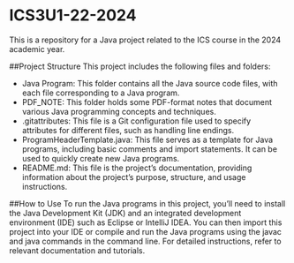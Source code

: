 # ICS3U1-22-2024

This is a repository for a Java project related to the ICS course in the 2024 academic year.

##Project Structure
This project includes the following files and folders:

- Java Program: This folder contains all the Java source code files, with each file corresponding to a Java program.
- PDF_NOTE: This folder holds some PDF-format notes that document various Java programming concepts and techniques.
- .gitattributes: This file is a Git configuration file used to specify attributes for different files, such as handling line endings.
- ProgramHeaderTemplate.java: This file serves as a template for Java programs, including basic comments and import statements. It can be used to quickly create new Java programs.
- README.md: This file is the project’s documentation, providing information about the project’s purpose, structure, and usage instructions.

##How to Use
To run the Java programs in this project, you’ll need to install the Java Development Kit (JDK) and an integrated development environment (IDE) such as Eclipse or IntelliJ IDEA. You can then import this project into your IDE or compile and run the Java programs using the javac and java commands in the command line. For detailed instructions, refer to relevant documentation and tutorials.